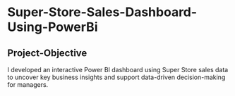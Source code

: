 # Super-Store-Sales-Dashboard-Using-PowerBi
## Project-Objective
I developed an interactive Power BI dashboard using Super Store sales data to uncover key business insights and support data-driven decision-making for managers.
